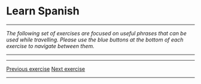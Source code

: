<h1>Learn Spanish</h1>

<hr>

<p><i>The following set of exercises are focused on useful phrases that can be used while travelling. Please use the blue buttons at the bottom of each exercise to navigate between them.</i>
  </p>
  
<hr>

<hr>

<p>
  <a href="learnspanish2.html" class="btnflt-l">Previous exercise</a>
  <a href="learnspanish4.html" class="btnflt-r">Next exercise</a>
  </p>
  <div style="clear:both;"> </div>

<hr>
